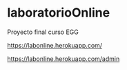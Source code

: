 # laboratorioOnline
Proyecto final curso EGG

https://labonline.herokuapp.com/

https://labonline.herokuapp.com/admin
